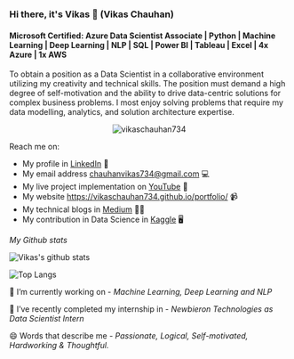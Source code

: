 ### Hi there, it's Vikas 👋 (Vikas Chauhan)

<h4>Microsoft Certified: Azure Data Scientist Associate | Python | Machine Learning | Deep Learning | NLP | SQL | Power BI | Tableau | Excel | 4x Azure | 1x AWS</h4>
To obtain a position as a Data Scientist in a collaborative environment utilizing my creativity and technical skills. The position must demand a high degree of self-motivation and the ability to drive data-centric solutions for complex business problems. I most enjoy solving problems that require my data modelling, analytics, and solution architecture expertise.

<p align="center"> 
  <img src="https://komarev.com/ghpvc/?username=vikaschauhan734&label=Profile%20views&color=630627&style=for-the-badge" alt="vikaschauhan734" /> </p>

Reach me on:
  
- My profile in <a href="https://www.linkedin.com/in/vikas-chauhan-700a7b189/">LinkedIn</a> 💼 
- My email address chauhanvikas734@gmail.com 💻 
- My live project implementation on <a href="https://www.youtube.com/channel/UCKPRBbMGLJJfJ0KxRxMP6xQ">YouTube</a> 🎥
- My website <a href="https://vikaschauhan734.github.io/portfolio/">https://vikaschauhan734.github.io/portfolio/</a> 📹
- My technical blogs in <a href="https://medium.com/@chauhanvikas734">Medium</a> ✍🏾
- My contribution in Data Science in <a href="https://www.kaggle.com/vikaschauhan734">Kaggle</a> 🖥


*My Github stats*

![Vikas's github stats](https://github-readme-stats.vercel.app/api?username=vikaschauhan734&show_icons=true&theme=radical)


![Top Langs](https://github-readme-stats.vercel.app/api/top-langs/?username=vikaschauhan734&layout=compact&show_icons=true&theme=radical) 


<!-- ![Streak](https://github-readme-streak-stats.herokuapp.com/?user=vikaschauhan734&theme=dark)  -->


<!-- ![trophy](https://github-profile-trophy.vercel.app/?username=vikaschauhan734&theme=radical&margin-w=40&margin-h=40) -->


🔭 I’m currently working on - *Machine Learning, Deep Learning and NLP*

👯 I’ve recently completed my internship in - *Newbieron Technologies as Data Scientist Intern*

😄 Words that describe me - *Passionate, Logical, Self-motivated, Hardworking & Thoughtful.*
